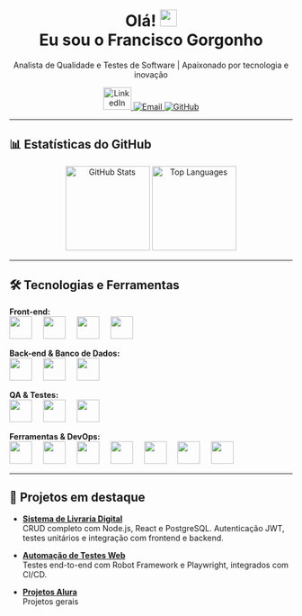 <h1 align="center">Olá! <img src="https://raw.githubusercontent.com/kaueMarques/kaueMarques/master/hi.gif" height="30px"><br> Eu sou o Francisco Gorgonho</h1>

<p align="center">
  Analista de Qualidade e Testes de Software | Apaixonado por tecnologia e inovação
</p>

<p align="center">
  <a href="https://www.linkedin.com/in/francisco-gorgonho/" target="_blank">
    <img src="https://raw.githubusercontent.com/maurodesouza/profile-readme-generator/master/src/assets/icons/social/linkedin/default.svg" width="50" height="40" alt="LinkedIn"/>
  </a>
  <a href="mailto:seuemail@email.com">
    <img src="https://img.shields.io/badge/-Email-D14836?style=flat&logo=gmail&logoColor=white" alt="Email">
  </a>
  <a href="https://github.com/franciscogorgonho" target="_blank">
    <img src="https://img.shields.io/badge/-GitHub-181717?style=flat&logo=github" alt="GitHub">
  </a>
</p>

---

## 📊 Estatísticas do GitHub
<p align="center">
  <img src="https://github-readme-stats.vercel.app/api?username=franciscogorgonho&show_icons=true&theme=onedark" height="150" alt="GitHub Stats">
  <img src="https://github-readme-stats.vercel.app/api/top-langs/?username=franciscogorgonho&layout=compact&hide_border=true&title_color=87CEFA&text_color=87CEFA&bg_color=0d1117" height="150" alt="Top Languages">
</p>

---

## 🛠 Tecnologias e Ferramentas

**Front-end:**  
<img src="https://cdn.jsdelivr.net/gh/devicons/devicon/icons/react/react-original.svg" height="40" /> <img width="12" />
<img src="https://cdn.jsdelivr.net/gh/devicons/devicon/icons/angularjs/angularjs-original.svg" height="40" /> <img width="12" />
<img src="https://cdn.jsdelivr.net/gh/devicons/devicon/icons/javascript/javascript-original.svg" height="40" /> <img width="12" />
<img src="https://cdn.jsdelivr.net/gh/devicons/devicon/icons/typescript/typescript-original.svg" height="40" />

**Back-end & Banco de Dados:**  
<img src="https://cdn.jsdelivr.net/gh/devicons/devicon/icons/java/java-original.svg" height="40" /> <img width="12" />
<img src="https://cdn.jsdelivr.net/gh/devicons/devicon/icons/nodejs/nodejs-original.svg" height="40" /> <img width="12" />
<img src="https://cdn.jsdelivr.net/gh/devicons/devicon/icons/postgresql/postgresql-original.svg" height="40" />

**QA & Testes:**  
<img src="https://cdn.jsdelivr.net/gh/devicons/devicon/icons/jest/jest-plain.svg" height="40" /> <img width="12" />
<img src="https://cdn.jsdelivr.net/gh/devicons/devicon/icons/cypress/cypress-plain.svg" height="40" /> <img width="12" />
<img src="https://cdn.jsdelivr.net/gh/devicons/devicon/icons/robotframework/robotframework-originalplain.svg" height="40" /> <img width="12" />

**Ferramentas & DevOps:**  
<img src="https://cdn.jsdelivr.net/gh/devicons/devicon/icons/git/git-original.svg" height="40" /> <img width="12" />
<img src="https://cdn.jsdelivr.net/gh/devicons/devicon/icons/linux/linux-original.svg" height="40" /> <img width="12" />
<img src="https://cdn.jsdelivr.net/gh/devicons/devicon/icons/vscode/vscode-original.svg" height="40" /> <img width="12" />
<img src="https://cdn.jsdelivr.net/gh/devicons/devicon/icons/intellij/intellij-original.svg" height="40" /> <img width="12" />
<img src="https://cdn.jsdelivr.net/gh/devicons/devicon/icons/jira/jira-original.svg" height="40" /> <img width="12" />
<img src="https://cdn.jsdelivr.net/gh/devicons/devicon/icons/confluence/confluence-original.svg" height="40" /> <img width="12" />
<img src="https://cdn.jsdelivr.net/gh/devicons/devicon/icons/slack/slack-original.svg" height="40" />

---

## 🚀 Projetos em destaque

- [**Sistema de Livraria Digital**](https://github.com/FranciscoGorgonho/livraria-fullstack)  
  CRUD completo com Node.js, React e PostgreSQL. Autenticação JWT, testes unitários e integração com frontend e backend.

- [**Automação de Testes Web**](https://github.com/FranciscoGorgonho/robot-actions)  
  Testes end-to-end com Robot Framework e Playwright, integrados com CI/CD.

- [**Projetos Alura**](https://github.com/FranciscoGorgonho/Alura)  
  Projetos gerais 
